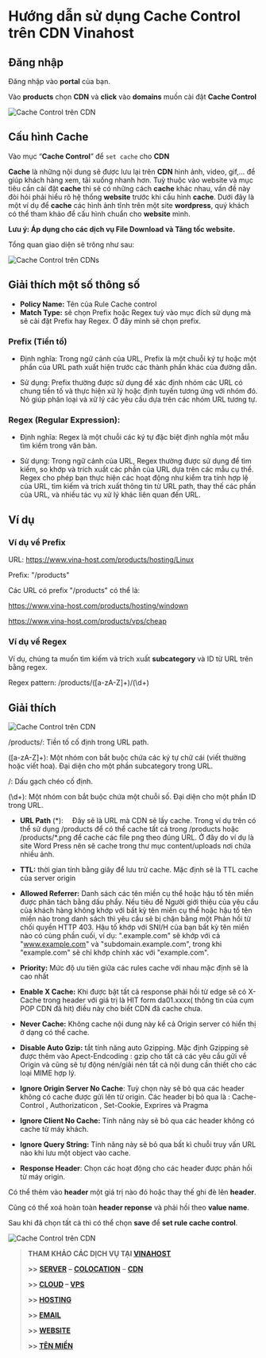 ﻿# Hướng dẫn sử dụng Cache Control trên CDN Vinahost

## Đăng nhập

Đăng nhập vào **portal** của bạn.

Vào **products** chọn **CDN** và **click** vào **domains** muốn cài đặt **Cache Control** 

![Cache Control trên CDN](images/Aspose.Words.61559600-2ad4-431b-a0d7-51e6531be11b.001.png)

## Cấu hình Cache

Vào mục “**Cache Control**” để `set cache` cho **CDN**

**Cache** là những nội dung sẽ được lưu lại trên **CDN** hình ảnh, video, gif,… để giúp khách hàng xem, tải xuống nhanh hơn. Tuỳ thuộc vào website và mục tiêu cần cài đặt **cache** thì sẽ có những cách **cache** khác nhau, vấn đề này đòi hỏi phải hiểu rõ hệ thống **website** trước khi cấu hình **cache**. Dưới đây là một ví dụ để **cache** các hình ảnh tĩnh trên một site **wordpress**, quý khách có thể tham khảo để cấu hình chuẩn cho **website** mình.

**Lưu ý: Áp dụng cho các dịch vụ File Download và Tăng tốc website.**

Tổng quan giao diện sẽ trông như sau: 

![Cache Control trên CDN](images/Aspose.Words.61559600-2ad4-431b-a0d7-51e6531be11b.002.png)s

## Giải thích một số thông số

- **Policy Name:** Tên của Rule Cache control
- **Match Type:** sẽ chọn Prefix hoặc Regex tuỳ vào mục đích sử dụng mà sẽ cài đặt Prefix hay Regex. Ở đây mình sẽ chọn prefix.

### Prefix (Tiền tố)

- Định nghĩa: Trong ngữ cảnh của URL, Prefix là một chuỗi ký tự hoặc một phần của URL path xuất hiện trước các thành phần khác của đường dẫn.

- Sử dụng: Prefix thường được sử dụng để xác định nhóm các URL có chung tiền tố và thực hiện xử lý hoặc định tuyến tương ứng với nhóm đó. Nó giúp phân loại và xử lý các yêu cầu dựa trên các nhóm URL tương tự.

### Regex (Regular Expression):

- Định nghĩa: Regex là một chuỗi các ký tự đặc biệt định nghĩa một mẫu tìm kiếm trong văn bản.

- Sử dụng: Trong ngữ cảnh của URL, Regex thường được sử dụng để tìm kiếm, so khớp và trích xuất các phần của URL dựa trên các mẫu cụ thể. Regex cho phép bạn thực hiện các hoạt động như kiểm tra tính hợp lệ của URL, tìm kiếm và trích xuất thông tin từ URL path, thay thế các phần của URL, và nhiều tác vụ xử lý khác liên quan đến URL.

## Ví dụ

### Ví dụ về **Prefix**

URL: https://www.vina-host.com/products/hosting/Linux

Prefix: "/products"

Các URL có prefix "/products" có thể là:

https://www.vina-host.com/products/hosting/windown

<https://www.vina-host.com/products/vps/cheap>

### Ví dụ về **Regex**

Ví dụ, chúng ta muốn tìm kiếm và trích xuất **subcategory** và ID từ URL trên bằng regex.

Regex pattern: /products/([a-zA-Z]+)/(\d+)

## Giải thích

![Cache Control trên CDN](images/Aspose.Words.61559600-2ad4-431b-a0d7-51e6531be11b.003.png)

/products/: Tiền tố cố định trong URL path.

([a-zA-Z]+): Một nhóm con bắt buộc chứa các ký tự chữ cái (viết thường hoặc viết hoa). Đại diện cho một phần subcategory trong URL.

/: Dấu gạch chéo cố định.

(\d+): Một nhóm con bắt buộc chứa một chuỗi số. Đại diện cho một phần ID trong URL.

- **URL Path** (\*): `  `Đây sẽ là URL mà CDN sẽ lấy cache. Trong ví dụ trên có thể sử dụng /products để có thể cache tất cả trong /products hoặc /products/\*.png để cache các file png theo đúng URL. Ở đây do ví dụ là site Word Press nên sẽ cache trong thư mục content/uploads nơi chứa nhiều ảnh.

- **TTL:**  thời gian tính bằng giây để lưu trử cache. Mặc định sẽ là TTL cache của server origin

- **Allowed Referrer:**  Danh sách các tên miền cụ thể hoặc hậu tố tên miền được phân tách bằng dấu phẩy. Nếu tiêu đề Người giới thiệu của yêu cầu của khách hàng không khớp với bất kỳ tên miền cụ thể hoặc hậu tố tên miền nào trong danh sách thì yêu cầu sẽ bị chặn bằng một Phản hồi từ chối quyền HTTP 403. Hậu tố khớp với SNI/H của bạn bất kỳ tên miền nào có cùng phần cuối, ví dụ: ".example.com" sẽ khớp với cả "www.example.com" và "subdomain.example.com", trong khi "example.com" sẽ chỉ khớp chính xác với "example.com".

- **Priority:** Mức độ ưu tiên giữa các rules cache với nhau mặc định sẽ là cao nhất

- **Enable X Cache:**  Khi được bật tất cả response phải hồi từ edge sẽ có X-Cache trong header với giá trị là HIT form da01.xxxx( thông tin của cụm POP CDN đã hit) điều này cho biết CDN đã cache chưa.

- **Never Cache:** Không cache nội dung này kể cả Origin server có hiển thị ở dạng có thể cache.

- **Disable Auto Gzip:** tắt tính năng auto Gzipping. Mặc định Gzipping sẽ được thêm vào Apect-Endcoding : gzip  cho tất cả các yêu cầu gửi về Origin và cũng sẽ tự động nén/giải nén tất cả nội dung cần thiết cho các loại MIME hợp lý.

- **Ignore Origin Server No Cache**: Tuỳ chọn này sẽ bỏ qua các header không có cache được gửi lên từ origin. Các header bị bỏ qua là  : Cache-Control , Authorizaticon , Set-Cookie, Exprires và Pragma

- **Ignore Client No Cache:** Tính năng này sẽ bỏ qua các header không có cache từ máy khách.

- **Ignore Query String:** Tính năng này sẽ bỏ qua bất kì chuỗi truy vấn URL nào khi lưu một object vào cache.

- **Response Header**: Chọn các hoạt động cho các header được phản hồi từ máy origin.

Có thể thêm vào **header** một giá trị nào đó hoặc thay thế ghi đè lên **header**.

Cũng có thể xoá hoàn toàn **header reponse** và phải hồi theo **value name**.

Sau khi đã chọn tất cả thì có thể chọn **save** để **set rule cache control**.

![Cache Control trên CDN](images/Aspose.Words.61559600-2ad4-431b-a0d7-51e6531be11b.004.png)

> **THAM KHẢO CÁC DỊCH VỤ TẠI [VINAHOST](https://vinahost.vn/)**
> 
> **\>>** [**SERVER**](https://vinahost.vn/thue-may-chu-rieng/) **–** [**COLOCATION**](https://vinahost.vn/colocation.html) – [**CDN**](https://vinahost.vn/dich-vu-cdn-chuyen-nghiep)
> 
> **\>> [CLOUD](https://vinahost.vn/cloud-server-gia-re/) – [VPS](https://vinahost.vn/vps-ssd-chuyen-nghiep/)**
> 
> **\>> [HOSTING](https://vinahost.vn/wordpress-hosting)**
> 
> **\>> [EMAIL](https://vinahost.vn/email-hosting)**
> 
> **\>> [WEBSITE](http://vinawebsite.vn/)**
> 
> **\>> [TÊN MIỀN](https://vinahost.vn/ten-mien-gia-re/)**